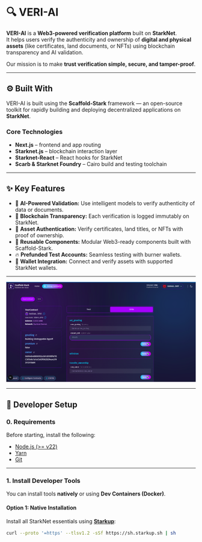 # 🔍 VERI-AI

**VERI-AI** is a **Web3-powered verification platform** built on **StarkNet**.  
It helps users verify the authenticity and ownership of **digital and physical assets** (like certificates, land documents, or NFTs) using blockchain transparency and AI validation.

Our mission is to make **trust verification simple, secure, and tamper-proof**.

---

## ⚙️ Built With

VERI-AI is built using the **Scaffold-Stark** framework — an open-source toolkit for rapidly building and deploying decentralized applications on **StarkNet**.

### Core Technologies
- **Next.js** – frontend and app routing
- **Starknet.js** – blockchain interaction layer
- **Starknet-React** – React hooks for StarkNet
- **Scarb & Starknet Foundry** – Cairo build and testing toolchain

---

## ✨ Key Features

- 🧠 **AI-Powered Validation:** Use intelligent models to verify authenticity of data or documents.
- 🔗 **Blockchain Transparency:** Each verification is logged immutably on StarkNet.
- 🪪 **Asset Authentication:** Verify certificates, land titles, or NFTs with proof of ownership.
- 🧱 **Reusable Components:** Modular Web3-ready components built with Scaffold-Stark.
- 🔥 **Prefunded Test Accounts:** Seamless testing with burner wallets.
- 🔐 **Wallet Integration:** Connect and verify assets with supported StarkNet wallets.

---

![Debug Contracts tab](./packages/nextjs/public/debug-image.png)

---

## 🧰 Developer Setup

### 0. Requirements

Before starting, install the following:

- [Node.js (>= v22)](https://nodejs.org/en/download/)
- [Yarn](https://yarnpkg.com/getting-started/install)
- [Git](https://git-scm.com/downloads)

---

### 1. Install Developer Tools

You can install tools **natively** or using **Dev Containers (Docker)**.

#### Option 1: Native Installation

Install all StarkNet essentials using [**Starkup**](https://github.com/software-mansion/starkup):

```bash
curl --proto '=https' --tlsv1.2 -sSf https://sh.starkup.sh | sh
